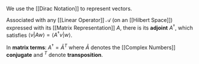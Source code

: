 We use the [[Dirac Notation]] to represent vectors.

Associated with any [[Linear Operator]] $\mathcal{A}$ (on an [[Hilbert Space]]) expressed with its [[Matrix Representation]] $A$, there is its **adjoint** $A^\dagger$, which satisfies $\langle v|Aw\rangle = \langle A^\dagger v|w\rangle$.

In **matrix terms**: $A^\dagger = \bar{A}^T$ where $\bar{A}$ denotes the [[Complex Numbers]] **conjugate** and $^T$ denote **transposition**.